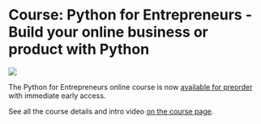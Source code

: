 # Course: Python for Entrepreneurs - Build your online business or product with Python

![](https://github.com/mikeckennedy/python-for-entrepreneurs-course-demos/raw/master/readme_resources/python-for-entrepreneurs.png)

The Python for Entrepreneurs online course is now [available for preorder](https://training.talkpython.fm/courses/explore_entrepreneurs/python-for-entrepreneurs-build-and-launch-your-online-business) with immediate early access. 

See all the course details and intro video [on the course page](https://training.talkpython.fm/courses/explore_entrepreneurs/python-for-entrepreneurs-build-and-launch-your-online-business).
	

